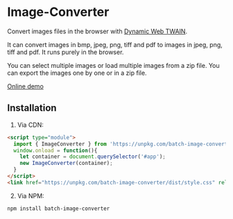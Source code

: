 # Image-Converter

Convert images files in the browser with [Dynamic Web TWAIN](https://www.dynamsoft.com/web-twain/overview).

It can convert images in bmp, jpeg, png, tiff and pdf to images in jpeg, png, tiff and pdf. It runs purely in the browser.

You can select multiple images or load multiple images from a zip file. You can export the images one by one or in a zip file.

[Online demo](https://tony-xlh.github.io/Image-Converter/)

## Installation

1. Via CDN:

  ```html
  <script type="module">
    import { ImageConverter } from 'https://unpkg.com/batch-image-converter/dist/image-converter.js';
    window.onload = function(){
      let container = document.querySelector('#app');
      new ImageConverter(container);
    }
  </script>
  <link href="https://unpkg.com/batch-image-converter/dist/style.css" rel="stylesheet">
  ```

2. Via NPM:

  ```bash
  npm install batch-image-converter
  ```